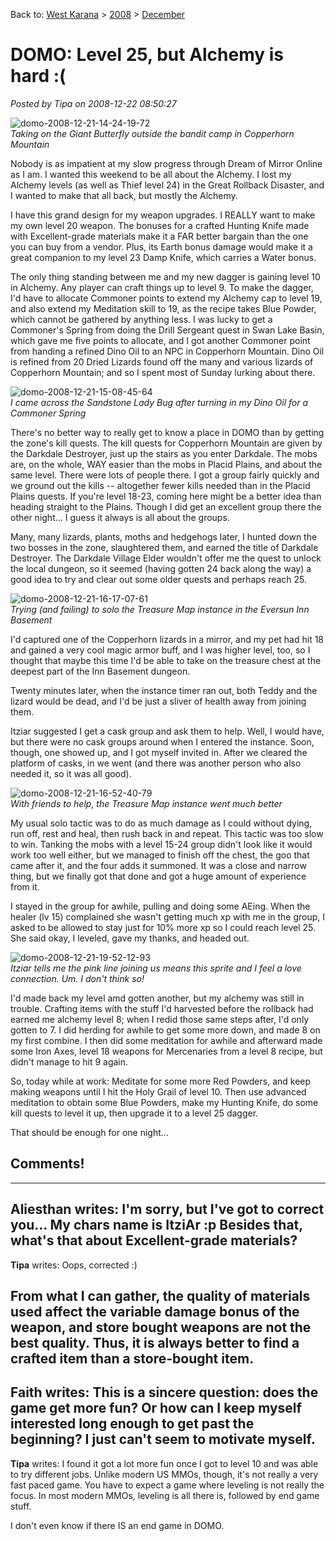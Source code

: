 Back to: [West Karana](/posts/westkarana.md) > [2008](/posts/2008/westkarana.md) > [December](./westkarana.md)
# DOMO: Level 25, but Alchemy is hard :(

*Posted by Tipa on 2008-12-22 08:50:27*

![](../../../uploads/2008/12/domo-2008-12-21-14-24-19-72.jpg "domo-2008-12-21-14-24-19-72")  
*Taking on the Giant Butterfly outside the bandit camp in Copperhorn Mountain*

Nobody is as impatient at my slow progress through Dream of Mirror Online as I am. I wanted this weekend to be all about the Alchemy. I lost my Alchemy levels (as well as Thief level 24) in the Great Rollback Disaster, and I wanted to make that all back, but mostly the Alchemy.

I have this grand design for my weapon upgrades. I REALLY want to make my own level 20 weapon. The bonuses for a crafted Hunting Knife made with Excellent-grade materials make it a FAR better bargain than the one you can buy from a vendor. Plus, its Earth bonus damage would make it a great companion to my level 23 Damp Knife, which carries a Water bonus.

The only thing standing between me and my new dagger is gaining level 10 in Alchemy. Any player can craft things up to level 9. To make the dagger, I'd have to allocate Commoner points to extend my Alchemy cap to level 19, and also extend my Meditation skill to 19, as the recipe takes Blue Powder, which cannot be gathered by anything less. I was lucky to get a Commoner's Spring from doing the Drill Sergeant quest in Swan Lake Basin, which gave me five points to allocate, and I got another Commoner point from handing a refined Dino Oil to an NPC in Copperhorn Mountain. Dino Oil is refined from 20 Dried Lizards found off the many and various lizards of Copperhorn Mountain; and so I spent most of Sunday lurking about there.

![](../../../uploads/2008/12/domo-2008-12-21-15-08-45-64.jpg "domo-2008-12-21-15-08-45-64")  
*I came across the Sandstone Lady Bug after turning in my Dino Oil for a Commoner Spring*

There's no better way to really get to know a place in DOMO than by getting the zone's kill quests. The kill quests for Copperhorn Mountain are given by the Darkdale Destroyer, just up the stairs as you enter Darkdale. The mobs are, on the whole, WAY easier than the mobs in Placid Plains, and about the same level. There were lots of people there. I got a group fairly quickly and we ground out the kills -- altogether fewer kills needed than in the Placid Plains quests. If you're level 18-23, coming here might be a better idea than heading straight to the Plains. Though I did get an excellent group there the other night... I guess it always is all about the groups.

Many, many lizards, plants, moths and hedgehogs later, I hunted down the two bosses in the zone, slaughtered them, and earned the title of Darkdale Destroyer. The Darkdale Village Elder wouldn't offer me the quest to unlock the local dungeon, so it seemed (having gotten 24 back along the way) a good idea to try and clear out some older quests and perhaps reach 25.

![](../../../uploads/2008/12/domo-2008-12-21-16-17-07-61.jpg "domo-2008-12-21-16-17-07-61")  
*Trying (and failing) to solo the Treasure Map instance in the Eversun Inn Basement*

I'd captured one of the Copperhorn lizards in a mirror, and my pet had hit 18 and gained a very cool magic armor buff, and I was higher level, too, so I thought that maybe this time I'd be able to take on the treasure chest at the deepest part of the Inn Basement dungeon.

Twenty minutes later, when the instance timer ran out, both Teddy and the lizard would be dead, and I'd be just a sliver of health away from joining them.

Itziar suggested I get a cask group and ask them to help. Well, I would have, but there were no cask groups around when I entered the instance. Soon, though, one showed up, and I got myself invited in. After we cleared the platform of casks, in we went (and there was another person who also needed it, so it was all good).

![](../../../uploads/2008/12/domo-2008-12-21-16-52-40-79.jpg "domo-2008-12-21-16-52-40-79")  
*With friends to help, the Treasure Map instance went much better*

My usual solo tactic was to do as much damage as I could without dying, run off, rest and heal, then rush back in and repeat. This tactic was too slow to win. Tanking the mobs with a level 15-24 group didn't look like it would work too well either, but we managed to finish off the chest, the goo that came after it, and the four adds it summoned. It was a close and narrow thing, but we finally got that done and got a huge amount of experience from it.

I stayed in the group for awhile, pulling and doing some AEing. When the healer (lv 15) complained she wasn't getting much xp with me in the group, I asked to be allowed to stay just for 10% more xp so I could reach level 25. She said okay, I leveled, gave my thanks, and headed out.

![](../../../uploads/2008/12/domo-2008-12-21-19-52-12-93.jpg "domo-2008-12-21-19-52-12-93")  
*Itziar tells me the pink line joining us means this sprite and I feel a love connection. Um. I don't think so!*

I'd made back my level amd gotten another, but my alchemy was still in trouble. Crafting items with the stuff I'd harvested before the rollback had earned me alchemy level 8; when I redid those same steps after, I'd only gotten to 7. I did herding for awhile to get some more down, and made 8 on my first combine. I then did some meditation for awhile and afterward made some Iron Axes, level 18 weapons for Mercenaries from a level 8 recipe, but didn't manage to hit 9 again.

So, today while at work: Meditate for some more Red Powders, and keep making weapons until I hit the Holy Grail of level 10. Then use advanced meditation to obtain some Blue Powders, make my Hunting Knife, do some kill quests to level it up, then upgrade it to a level 25 dagger.

That should be enough for one night...

## Comments!
---
**Aliesthan** writes: I'm sorry, but I've got to correct you...
My chars name is ItziAr :p
Besides that, what's that about Excellent-grade materials?
---
**Tipa** writes: Oops, corrected :)

From what I can gather, the quality of materials used affect the variable damage bonus of the weapon, and store bought weapons are not the best quality. Thus, it is always better to find a crafted item than a store-bought item.
---
**Faith** writes: This is a sincere question: does the game get more fun? Or how can I keep myself interested long enough to get past the beginning? I just can't seem to motivate myself.
---
**Tipa** writes: I found it got a lot more fun once I got to level 10 and was able to try different jobs. Unlike modern US MMOs, though, it's not really a very fast paced game. You have to expect a game where leveling is not really the focus. In most modern MMOs, leveling is all there is, followed by end game stuff.

I don't even know if there IS an end game in DOMO.
